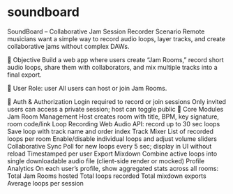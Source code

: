 # soundboard
SoundBoard – Collaborative Jam Session Recorder
Scenario
Remote musicians want a simple way to record audio loops, layer tracks, and create collaborative jams without complex DAWs.

🎯 Objective
Build a web app where users create “Jam Rooms,” record short audio loops, share them with collaborators, and mix multiple tracks into a final export.

👤 User Role: user
All users can host or join Jam Rooms.

🔐 Auth & Authorization
Login required to record or join sessions
Only invited users can access a private session; host can toggle public
🧱 Core Modules
Jam Room Management
Host creates room with title, BPM, key signature, room code/link
Loop Recording
Web Audio API: record up to 30 sec loops
Save loop with track name and order index
Track Mixer
List of recorded loops per room
Enable/disable individual loops and adjust volume sliders
Collaborative Sync
Poll for new loops every 5 sec; display in UI without reload
Timestamped per user
Export Mixdown
Combine active loops into single downloadable audio file (client-side render or mocked)
Profile Analytics
On each user’s profile, show aggregated stats across all rooms:
Total Jam Rooms hosted
Total loops recorded
Total mixdown exports
Average loops per session
